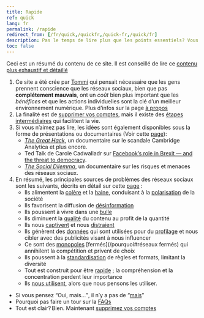 ```yaml
---
title: Rapide
ref: quick
lang: fr
permalink: /rapide
redirect_from: [/fr/quick,/quickfr,/quick-fr,/quick/fr]
description: Pas le temps de lire plus que les points essentiels? Vous êtes au bon endroit.
toc: false
---
```

<div class='blue box'>
	Ceci est un résumé du contenu de ce site. Il est conseillé de lire ce <a href='/chemin' title='Chemin'>contenu plus exhaustif et détaillé</a>
</div>

1. Ce site a été crée par [Tommi](https://tommi.space 'Tommi’s personal website') qui pensait nécessaire que les gens prennent conscience que les réseaux sociaux, bien que pas **complétement mauvais**, ont un *coût* bien plus important que les *bénéfices* et que les actions individuelles sont la clé d’un meilleur environnement numérique. Plus d’infos sur la page [à propos](/àPropos 'À propos de quitsocialmedia.club')
2. La finalité est de [supprimer vos comptes](/supprimer), mais il existe des [étapes intermédiaires](/chemin) qui facilitent la vie.
3. Si vous n’aimez pas lire, les idées sont également disponibles sous la forme de présentations ou documentaires (Voir cette [page](/regarder 'Regarder')):
	- [<cite>The Great Hack</cite>](https://fr.wikipedia.org/wiki/The_Great_Hack '“The Great Hack„ sur Wikipedia'), un documentaire sur le scandale Cambridge Analytica et plus encore.
	- Ted Talk de Carole Cadwalladr sur [Facebook’s role in Brexit — and the threat to democracy](https://www.ted.com/talks/carole_cadwalladr_facebook_s_role_in_brexit_and_the_threat_to_democracy 'Facebook’s role in Brexit — and the threat to democracy, TED Talk').
	- <cite>[The Social Dilemma](https://www.thesocialdilemma.com 'The Social Dilemma website')</cite>, un documentaire sur les risques et menaces des réseaux sociaux.
4. En résumé, les principales sources de problèmes des réseaux sociaux sont les suivants, décrits en détail sur cette [page](/pourquoi 'Pourquoi') :
	- Ils alimentent la [colère](/pourquoi#colère 'Colère – Pourquoi') et la [haine](/pourquoi#haine), conduisant à la [polarisation](/pourquoi#polarisation) de la société
	- Ils favorisent la diffusion de [désinformation](/pourquoi#désinformation)
	- Ils poussent à vivre dans une [bulle](/pourquoi#bulle)
	- Ils diminuent la [qualité](/pourquoi#qualité) du contenu au profit de la quantité
	- Ils nous [captivent](/pourquoi#addiction) et nous [distraient](/pourquoi#distraction)
	- Ils génèrent des [données](/pourquoi#données) qui sont utilisées pour du [profilage](/pourquoi#profilage) et nous cibler avec des publicités visant à nous influencer
	- Ce sont des [monopoles](/pourquoi#monopolisation) [fermés](/pourquoi#réseaux fermés) qui annihilent la compétition et privent de choix
	- Ils poussent à la [standardisation](/pourquoi#standardisation) de règles et formats, limitant la diversité
	- Tout est construit pour être [rapide](/pourquoi#urgence) ; la compréhension et la concentration perdent leur importance
	- Ils [nous utilisent](/pourquoi#manipulation), alors que nous pensons les utiliser.
- Si vous pensez <q>Oui, mais…</q>, il n’y a pas de <q>[mais](/mais 'Mais…')</q>
- Pourquoi pas faire un tour sur la [FAQs](/faq 'Objections et réponses')
- Tout est clair? Bien. Maintenant [supprimez vos comptes](/supprimer 'Supprimer')
